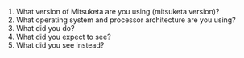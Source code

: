 1. What version of Mitsuketa are you using (mitsuketa version)?
2. What operating system and processor architecture are you using?
3. What did you do?
4. What did you expect to see?
5. What did you see instead?
